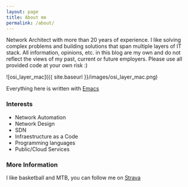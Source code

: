 ```yaml
---
layout: page
title: About me
permalink: /about/
---
```


Network Architect with more than 20 years of experience. I like solving complex problems and building solutions that span multiple layers of IT stack.
All information, opinions, etc. in this blog are my own and do not reflect the views of my past, current or future employers. Please use all provided code at your own risk :)

![osi_layer_mac]({{ site.baseurl }}/images/osi_layer_mac.png) 

Everything here is written with [Emacs](https://www.spacemacs.org/)

### Interests
- Network Automation
- Network Design
- SDN
- Infraestructure as a Code
- Programming languages
- Public/Cloud Services

### More Information

I like basketball and MTB, you can follow me on [Strava](https://www.strava.com/athletes/64634024)
